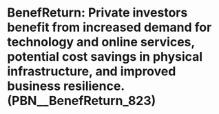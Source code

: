 # BenefReturn: __Private investors benefit from increased demand for technology and online services, potential cost savings in physical infrastructure, and improved business resilience.__ (PBN__BenefReturn_823)

